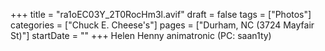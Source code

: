 +++
title = "ra1oEC03Y_2T0RocHm3l.avif"
draft = false
tags = ["Photos"]
categories = ["Chuck E. Cheese's"]
pages = ["Durham, NC (3724 Mayfair St)"]
startDate = ""
+++
Helen Henny animatronic (PC: saan1ty)
